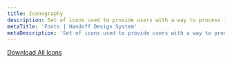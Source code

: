 ```yaml
---
title: Iconography
description: Set of icons used to provide users with a way to process information faster and instinctively recognize actions signified by the icon.
metaTitle: 'Fonts | Handoff Design System'
metaDescription: 'Set of icons used to provide users with a way to process information faster and instinctively recognize actions signified by the icon.'
---
```


[Download All Icons](/icons.zip)